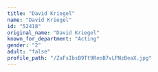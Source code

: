 ```yaml
---
title: "David Kriegel"
name: "David Kriegel"
id: "52418"
original_name: "David Kriegel"
known_for_department: "Acting"
gender: "2"
adult: "false"
profile_path: "/ZaFsIbsB9Tt9ReoB7vLPNzBeaX.jpg"
---
```

